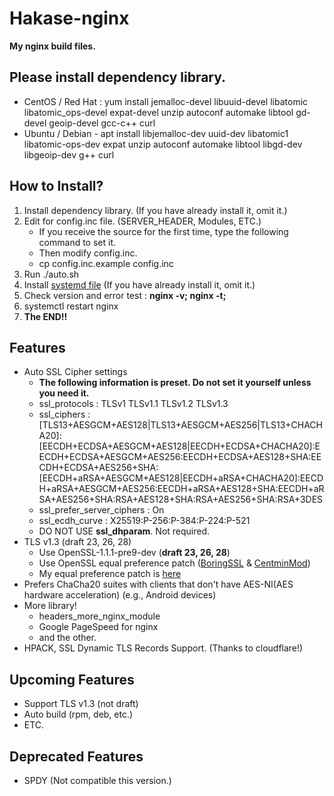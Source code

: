 # Hakase-nginx
**My nginx build files.**

## Please install dependency library.
- CentOS / Red Hat : yum install jemalloc-devel libuuid-devel libatomic libatomic_ops-devel expat-devel unzip autoconf automake libtool gd-devel geoip-devel gcc-c++ curl
- Ubuntu / Debian - apt install libjemalloc-dev uuid-dev libatomic1 libatomic-ops-dev expat unzip autoconf automake libtool libgd-dev libgeoip-dev g++ curl

## How to Install?
1. Install dependency library. (If you have already install it, omit it.)
2. Edit for config.inc file. (SERVER_HEADER, Modules, ETC.)
    - If you receive the source for the first time, type the following command to set it.
    - Then modify config.inc.
    - cp config.inc.example config.inc
3. Run ./auto.sh
4. Install [systemd file](https://www.nginx.com/resources/wiki/start/topics/examples/systemd/) (If you have already install it, omit it.)
5. Check version and error test : **nginx -v; nginx -t;**
5. systemctl restart nginx
6. **The END!!**

## Features
- Auto SSL Cipher settings
    - **The following information is preset. Do not set it yourself unless you need it.**
    - ssl_protocols : TLSv1 TLSv1.1 TLSv1.2 TLSv1.3
    - ssl_ciphers : [TLS13+AESGCM+AES128|TLS13+AESGCM+AES256|TLS13+CHACHA20]:[EECDH+ECDSA+AESGCM+AES128|EECDH+ECDSA+CHACHA20]:EECDH+ECDSA+AESGCM+AES256:EECDH+ECDSA+AES128+SHA:EECDH+ECDSA+AES256+SHA:[EECDH+aRSA+AESGCM+AES128|EECDH+aRSA+CHACHA20]:EECDH+aRSA+AESGCM+AES256:EECDH+aRSA+AES128+SHA:EECDH+aRSA+AES256+SHA:RSA+AES128+SHA:RSA+AES256+SHA:RSA+3DES
    - ssl_prefer_server_ciphers : On
    - ssl_ecdh_curve : X25519:P-256:P-384:P-224:P-521
    - DO NOT USE **ssl_dhparam**. Not required.
- TLS v1.3 (draft 23, 26, 28)
    - Use OpenSSL-1.1.1-pre9-dev (**draft 23, 26, 28**)
    - Use OpenSSL equal preference patch ([BoringSSL](https://github.com/google/boringssl) & [CentminMod](https://centminmod.com/))
    - My equal preference patch is [here](https://git.hakase.app/Hakase/openssl-patch/src/branch/master/openssl-equal-pre9_ciphers.patch)
- Prefers ChaCha20 suites with clients that don't have AES-NI(AES hardware acceleration) (e.g., Android devices)
- More library!
    - headers_more_nginx_module
    - Google PageSpeed for nginx
    - and the other.
- HPACK, SSL Dynamic TLS Records Support. (Thanks to cloudflare!)

## Upcoming Features
- Support TLS v1.3 (not draft)
- Auto build (rpm, deb, etc.)
- ETC.

## Deprecated Features
- SPDY (Not compatible this version.)
